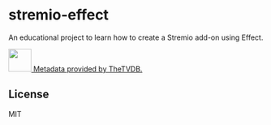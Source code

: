 # stremio-effect

An educational project to learn how to create a Stremio add-on using Effect.

<a class="thetvdbattribution" style="" href="https://thetvdb.com/subscribe">
  <img src="https://thetvdb.com/images/attribution/logo1.png" height="45">
  Metadata provided by TheTVDB.
</a>

## License

MIT

